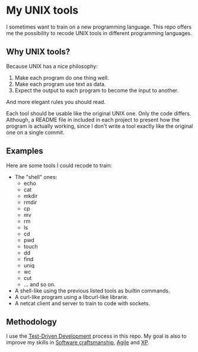 # My UNIX tools
I sometimes want to train on a new programming language. This repo offers me the
possibility to recode UNIX tools in different programming languages.

## Why UNIX tools?
Because UNIX has a nice philosophy:

1. Make each program do one thing well.
2. Make each program use text as data.
3. Expect the output to each program to become the input to another.

And more elegant rules you should read.

Each tool should be usable like the original UNIX one. Only the code differs.
Although, a README file in included in each project to present how the program
is actually working, since I don't write a tool exactly like the original one on
a single commit.

## Examples
Here are some tools I could recode to train:

* The "shell" ones:
    * echo
    * cat
    * mkdir
    * rmdir
    * cp
    * mv
    * rm
    * ls
    * cd
    * pwd
    * touch
    * dd
    * find
    * uniq
    * wc
    * cut
    * ... and so on.
* A shell-like using the previous listed tools as builtin commands.
* A curl-like program using a libcurl-like librarie.
* A netcat client and server to train to code with sockets.

## Methodology
I use the [Test-Driven Development](https://en.wikipedia.org/wiki/Test-driven_development) process in this repo.
My goal is also to improve my skills in [Software craftsmanship](https://en.wikipedia.org/wiki/Software_craftsmanship), [Agile](https://en.wikipedia.org/wiki/Agile_software_development) and [XP](https://en.wikipedia.org/wiki/Extreme_programming).
